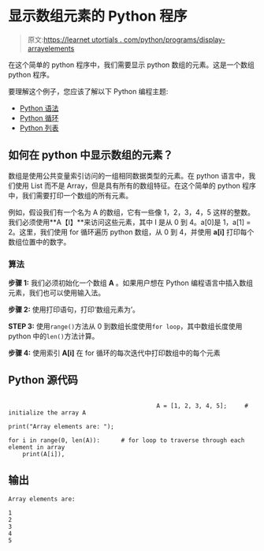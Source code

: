 # 显示数组元素的 Python 程序

> 原文:[https://learnet utortials . com/python/programs/display-arrayelements](https://learnetutorials.com/python/programs/display-arrayelements)

在这个简单的 python 程序中，我们需要显示 python 数组的元素。这是一个数组 python 程序。

要理解这个例子，您应该了解以下 Python 编程主题:

*   [Python 语法](../../python/syntax-comments "Python Syntax")
*   [Python 循环](../../python/python-loop-tutorials "Loops in Python")
*   [Python 列表](../../python/python-lists "Python arrays")

## 如何在 python 中显示数组的元素？

数组是使用公共变量索引访问的一组相同数据类型的元素。在 python 语言中，我们使用 List 而不是 Array，但是具有所有的数组特征。在这个简单的 python 程序中，我们需要打印一个数组的所有元素。

例如，假设我们有一个名为 A 的数组，它有一些像 1，2，3，4，5 这样的整数。我们必须使用**A【I】**来访问这些元素，其中 I 是从 0 到 4。a[0]是 1，a[1] = 2。这里，我们使用 for 循环遍历 python 数组，从 0 到 4，并使用 **a[i]** 打印每个数组位置中的数字。

### 算法

**步骤 1:** 我们必须初始化一个数组 **A** 。如果用户想在 Python 编程语言中插入数组元素，我们也可以使用输入法。

**步骤 2:** 使用打印语句，打印‘数组元素为’。

**STEP 3:** 使用`range()`方法从 0 到数组长度使用`for loop`，其中数组长度使用 python 中的`len()`方法计算。

**步骤 4:** 使用索引 **A[i]** 在 for 循环的每次迭代中打印数组中的每个元素

## Python 源代码

```

                                          A = [1, 2, 3, 4, 5];     # initialize the array A

print("Array elements are: ");    

for i in range(0, len(A)):      # for loop to traverse through each element in array
    print(A[i]), 

```

## 输出

```
Array elements are: 

1
2
3
4
5
```